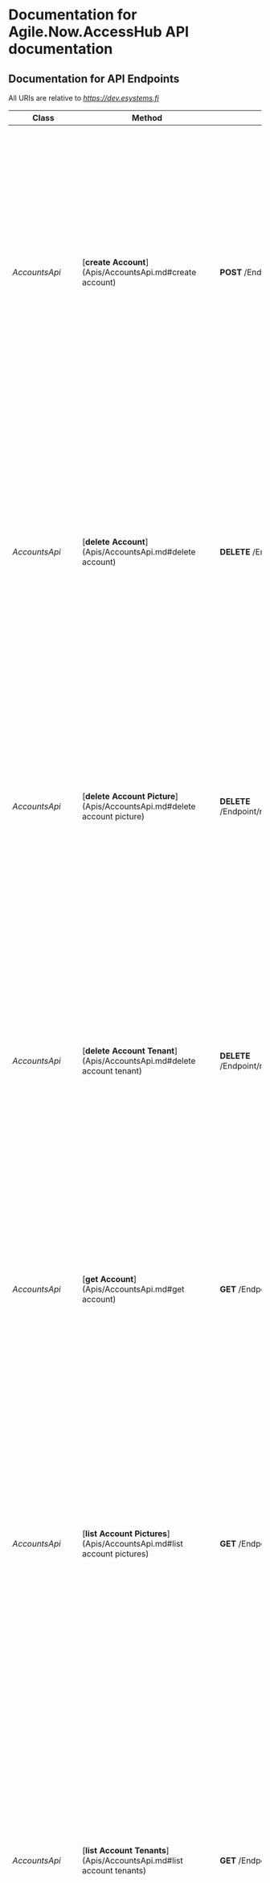 # Documentation for Agile.Now.AccessHub API documentation

<a name="documentation-for-api-endpoints"></a>
## Documentation for API Endpoints

All URIs are relative to *https://dev.esystems.fi*

| Class | Method | HTTP request | Description |
|------------ | ------------- | ------------- | -------------|
| *AccountsApi* | [**create Account**](Apis/AccountsApi.md#create account) | **POST** /Endpoint/rest/api/v1/Account | Use the `AccountData` object resource to create new records.  You can supply the required field values in the request data, and then use the `POST` method of the resource.  The input parameter must be used in the `AccountData` record structure inside the `FieldType` parameter in the foreign key fields.  Foreign key fields are: `TenantId, LanguageId, TimezoneId, DateFormatId`  ### Create a new record of Account * If the value in the `Id,Username, ExternalId` fields are empty then action insert a new record according input parameter entity record structure (`AccountData`). * If the value in the `Username, ExternalId` and `Id` fields are empty then action insert a new record according input parameter entity record structure (`AccountData`). * If the `Id,Username, ExternalId` field value is matched multiple times, then a `400` error is reported (`Errors/Multible Rows`), and the error record is returned.  The response body will contain the object of the created record if the call is successful. Method returns an extended `Account` structure. Here, all foreign key fields are abstract object structures, utilizing `AbstractText` or `AbstractLong` data types, offering a detailed view of the data and related entities.   |
*AccountsApi* | [**delete Account**](Apis/AccountsApi.md#delete account) | **DELETE** /Endpoint/rest/api/v1/Account/{Id} | Use the query string resource to delete `Account` record. The method contains two parameters `Id` and `Name`. Specify the record `{Id}`, `Name` using `Id,Username, ExternalId` field(s) value and use the `DELETE` method of the resource to delete a record.  Method returns an extended `Account` structure. Here, all foreign key fields are abstract object structures, utilizing `AbstractText` or `AbstractLong` data types, offering a detailed view of the data and related entities.  Foreign key fields are: `TenantId, LanguageId, TimezoneId, DateFormatId`  ### Delete a record of Account * If the `Id` field value is not matched, then a `404` error is reported (`Errors/Not Found`), and the error record is returned. * If the `Id` field value is matched multiple times, then a `400` error is reported (`Errors/Multible Rows`), and the error record is returned. * If the `Id,Username, ExternalId` field value is matched multiple times, then a `400` error is reported (`Errors/Multible Rows`), and the error record is returned.  The response body will contain the object of the deleted record if the call is successful. |
*AccountsApi* | [**delete Account Picture**](Apis/AccountsApi.md#delete account picture) | **DELETE** /Endpoint/rest/api/v1/Account/{Id}/Picture/{SubId} | Use the query string resource to delete `Picture` record. The method contains two parameters `SubId` and `SubName`. Specify the record `SubId`, `SubName` using `AccountId` field(s) value and use the `DELETE` method of the resource to delete a record.  Method returns an extended `Picture` structure. Here, all foreign key fields are abstract object structures, utilizing `AbstractText` or `AbstractLong` data types, offering a detailed view of the data and related entities.  Foreign key fields are: `AccountId`  ### Delete a record of Picture * If the `AccountId` field value is not matched, then a `404` error is reported (`Errors/Not Found`), and the error record is returned. * If the `Id` field value is matched multiple times, then a `400` error is reported (`Errors/Multible Rows`), and the error record is returned. * If the `AccountId` field value is matched multiple times, then a `400` error is reported (`Errors/Multible Rows`), and the error record is returned.  The response body will contain the object of the deleted record if the call is successful. |
*AccountsApi* | [**delete Account Tenant**](Apis/AccountsApi.md#delete account tenant) | **DELETE** /Endpoint/rest/api/v1/Account/{Id}/Tenant/{SubId} | Use the query string resource to delete `Tenant` record. The method contains two parameters `SubId` and `SubName`. Specify the record `SubId`, `SubName` using `UserId,TenantId.Name` field(s) value and use the `DELETE` method of the resource to delete a record.  Method returns an extended `Tenant` structure. Here, all foreign key fields are abstract object structures, utilizing `AbstractText` or `AbstractLong` data types, offering a detailed view of the data and related entities.  Foreign key fields are: `UserId, TenantId, AccountId`  ### Delete a record of Tenant * If the `UserId` field value is not matched, then a `404` error is reported (`Errors/Not Found`), and the error record is returned. * If the `Id` field value is matched multiple times, then a `400` error is reported (`Errors/Multible Rows`), and the error record is returned. * If the `UserId,TenantId.Name` field value is matched multiple times, then a `400` error is reported (`Errors/Multible Rows`), and the error record is returned.  The response body will contain the object of the deleted record if the call is successful. |
*AccountsApi* | [**get Account**](Apis/AccountsApi.md#get account) | **GET** /Endpoint/rest/api/v1/Account/{Id} | The method returns one record of the `Account`.  Method returns an extended `Account` structure. Here, all foreign key fields are abstract object structures, utilizing `AbstractText` or `AbstractLong` data types, offering a detailed view of the data and related entities.  Foreign key fields are: `TenantId, LanguageId, TimezoneId, DateFormatId`  ### Get a record of Account * If the `Id` field value is not matched, then a `404` error is reported (`Errors/Not Found`), and the error record is returned. * If the `Id` field value is matched multiple times, then a `400` error is reported (`Errors/Multible Rows`), and the error record is returned. * If the `Id,Username, ExternalId` field value is matched multiple times, then a `400` error is reported (`Errors/Multible Rows`), and the error record is returned. |
*AccountsApi* | [**list Account Pictures**](Apis/AccountsApi.md#list account pictures) | **GET** /Endpoint/rest/api/v1/Account/{Id}/Pictures | Utilize this method to execute a query designed to fetch comprehensive information, delivering all results in a singular response. If necessary, the method returns a portion of the results along with an identifier to retrieve the remaining data.  Leverage the search service to extract the requisite information from the system effectively.  The method returns a list structured with an extended `Picture` representation. In this format, all foreign key fields are depicted as abstract object structures, employing `AbstractText` or `AbstractLong` data types. This offers an enriched and detailed perspective of the data and its associated entities.  The foreign key fields involved are: `AccountId`  ### Example It searches for employees whose data has been modified since January 1, 2022, and belong to departments with external system identifiers DE001 and DE002. The system responds by returning the name, external identifier, and email address of the relevant employees. The retrieved information is organized in ascending order by the person&#39;s name, and a limit is set to return a maximum of 1000 rows.  ```http fields=Name,ExternalId,Email&amp;Filters=(DepartmentId.ExternalId In DE001;DE002) AND (ModifiedOn &gt; 2022-01-01)&amp;Orders=Name ASC&amp;PageSize=1000 ``` |
*AccountsApi* | [**list Account Tenants**](Apis/AccountsApi.md#list account tenants) | **GET** /Endpoint/rest/api/v1/Account/{Id}/Tenants | Utilize this method to execute a query designed to fetch comprehensive information, delivering all results in a singular response. If necessary, the method returns a portion of the results along with an identifier to retrieve the remaining data.  Leverage the search service to extract the requisite information from the system effectively.  The method returns a list structured with an extended `Tenant` representation. In this format, all foreign key fields are depicted as abstract object structures, employing `AbstractText` or `AbstractLong` data types. This offers an enriched and detailed perspective of the data and its associated entities.  The foreign key fields involved are: `UserId, TenantId, AccountId`  ### Example It searches for employees whose data has been modified since January 1, 2022, and belong to departments with external system identifiers DE001 and DE002. The system responds by returning the name, external identifier, and email address of the relevant employees. The retrieved information is organized in ascending order by the person&#39;s name, and a limit is set to return a maximum of 1000 rows.  ```http fields=Name,ExternalId,Email&amp;Filters=(DepartmentId.ExternalId In DE001;DE002) AND (ModifiedOn &gt; 2022-01-01)&amp;Orders=Name ASC&amp;PageSize=1000 ``` |
*AccountsApi* | [**list Accounts**](Apis/AccountsApi.md#list accounts) | **GET** /Endpoint/rest/api/v1/Accounts | Utilize this method to execute a query designed to fetch comprehensive information, delivering all results in a singular response. If necessary, the method returns a portion of the results along with an identifier to retrieve the remaining data.  Leverage the search service to extract the requisite information from the system effectively.  The method returns a list structured with an extended `Account` representation. In this format, all foreign key fields are depicted as abstract object structures, employing `AbstractText` or `AbstractLong` data types. This offers an enriched and detailed perspective of the data and its associated entities.  The foreign key fields involved are: `TenantId, LanguageId, TimezoneId, DateFormatId`  ### Example It searches for employees whose data has been modified since January 1, 2022, and belong to departments with external system identifiers DE001 and DE002. The system responds by returning the name, external identifier, and email address of the relevant employees. The retrieved information is organized in ascending order by the person&#39;s name, and a limit is set to return a maximum of 1000 rows.  ```http fields=Name,ExternalId,Email&amp;Filters=(DepartmentId.ExternalId In DE001;DE002) AND (ModifiedOn &gt; 2022-01-01)&amp;Orders=Name ASC&amp;PageSize=1000 ``` |
*AccountsApi* | [**update Account**](Apis/AccountsApi.md#update account) | **PUT** /Endpoint/rest/api/v1/Account/{Id} | Use the `AccountData` object resource to update `Account` using `Id,Username, ExternalId` field(s) value.  Provide the updated record information in your request data and use the `PUT` method of the resource with a specific record ID to update that record.   The input parameter must be used in the `AccountData` record structure inside the `FieldType` parameter in the foreign key fields.  Foreign key fields are: `TenantId, LanguageId, TimezoneId, DateFormatId`  ### Update a record of Account * If the `Id` field value is not matched, then a `404` error is reported (`Errors/Not Found`), and the error record is returned.. You cannot change `Id` field value (primary key). * If the `Id` field value is matched multiple times, then a `400` error is reported (`Errors/Multible Rows`), and the error record is returned. * If the `Id,Username, ExternalId` field value is matched multiple times, then a `400` error is reported (`Errors/Multible Rows`), and the error record is returned.  The response body will contain the object of the updated record if the call is successful. Method returns an extended `Account` structure. Here, all foreign key fields are abstract object structures, utilizing `AbstractText` or `AbstractLong` data types, offering a detailed view of the data and related entities. |
*AccountsApi* | [**upsert Account**](Apis/AccountsApi.md#upsert account) | **PATCH** /Endpoint/rest/api/v1/Account | Use the `AccountData` object resource to insert or update (Upsert) `Account` using `Id,Username, ExternalId` field(s) value.  You can supply the required field values in the request data, and then use the `POST` method of the resource.  The input parameter must be used in the `AccountData` record structure inside the `FieldType` parameter in the foreign key fields.  Foreign key fields are: `TenantId, LanguageId, TimezoneId, DateFormatId`  ### Update a record of Account * If the `Id` field value is not matched, then a `404` error is reported (`Errors/Not Found`), and the error record is returned.. You cannot change `Id` field value (primary key). * If the `Username, ExternalId` field value is not empty and `Id` field value is empty, action try insert record according `Username, ExternalId` field value (if set, the value is a unique identifier).  ### Create a new record of Account * If the value in the `Username, ExternalId` and `Id` fields are empty then action insert a new record according input parameter entity record structure (`AccountData`).  The response body will contain the object of the updated or created record if the call is successful. Method returns an extended `Account` structure. Here, all foreign key fields are abstract object structures, utilizing `AbstractText` or `AbstractLong` data types, offering a detailed view of the data and related entities. |
*AccountsApi* | [**upsert Account Picture**](Apis/AccountsApi.md#upsert account picture) | **POST** /Endpoint/rest/api/v1/Account/{Id}/Picture | Use the `PicturePost` object resource to insert or update (Upsert) `Picture` using `AccountId` field(s) value.  You can supply the required field values in the request data, and then use the `POST` method of the resource.  The input parameter must be used in the `PictureData` record structure inside the `FieldType` parameter in the foreign key fields.  Foreign key fields are: `AccountId`  ### Update a record of Picture * If the `AccountId` field value is not matched, then a `404` error is reported (`Errors/Not Found`), and the error record is returned.. You cannot change `AccountId` field value (primary key). * When the AccountId field value is not provided, the system will automatically initiate the insertion of a new record.  ### Create a new record of Picture * If the value in the `AccountId` field is empty then action insert a new record according input parameter entity record structure (`PictureData`).  The response body will contain the object of the updated or created record if the call is successful. Method returns an extended `Picture` structure. Here, all foreign key fields are abstract object structures, utilizing `AbstractText` or `AbstractLong` data types, offering a detailed view of the data and related entities. |
*AccountsApi* | [**upsert Account Tenant**](Apis/AccountsApi.md#upsert account tenant) | **POST** /Endpoint/rest/api/v1/Account/{Id}/Tenant | Use the `TenantPost` object resource to insert or update (Upsert) `Tenant` using `UserId,TenantId.Name` field(s) value.  You can supply the required field values in the request data, and then use the `POST` method of the resource.  The input parameter must be used in the `TenantData` record structure inside the `FieldType` parameter in the foreign key fields.  Foreign key fields are: `UserId, TenantId, AccountId`  ### Update a record of Tenant * If the `UserId` field value is not matched, then a `404` error is reported (`Errors/Not Found`), and the error record is returned.. You cannot change `UserId` field value (primary key). * If the `TenantId.Name` field value is not empty and `UserId` field value is empty, action try insert record according `TenantId.Name` field value (if set, the value is a unique identifier).  ### Create a new record of Tenant * If the value in the `TenantId.Name` and `UserId` fields are empty then action insert a new record according input parameter entity record structure (`TenantData`).  The response body will contain the object of the updated or created record if the call is successful. Method returns an extended `Tenant` structure. Here, all foreign key fields are abstract object structures, utilizing `AbstractText` or `AbstractLong` data types, offering a detailed view of the data and related entities. |
| *ConnectionsApi* | [**create Connection**](Apis/ConnectionsApi.md#create connection) | **POST** /Endpoint/rest/api/v1/Connection | Use the `ConnectionData` object resource to create new records.  You can supply the required field values in the request data, and then use the `POST` method of the resource.  The input parameter must be used in the `ConnectionData` record structure inside the `FieldType` parameter in the foreign key fields.  Foreign key fields are: `ModifiedBy, CreatedBy`  ### Create a new record of Connection * If the value in the `Id,Name` fields are empty then action insert a new record according input parameter entity record structure (`ConnectionData`). * If the value in the `Name` and `Id` fields are empty then action insert a new record according input parameter entity record structure (`ConnectionData`). * If the `Id,Name` field value is matched multiple times, then a `400` error is reported (`Errors/Multible Rows`), and the error record is returned.  The response body will contain the object of the created record if the call is successful. Method returns an extended `Connection` structure. Here, all foreign key fields are abstract object structures, utilizing `AbstractText` or `AbstractLong` data types, offering a detailed view of the data and related entities.   |
*ConnectionsApi* | [**delete Connection**](Apis/ConnectionsApi.md#delete connection) | **DELETE** /Endpoint/rest/api/v1/Connection/{Id} | Use the query string resource to delete `Connection` record. The method contains two parameters `Id` and `Name`. Specify the record `{Id}`, `Name` using `Id,Name` field(s) value and use the `DELETE` method of the resource to delete a record.  Method returns an extended `Connection` structure. Here, all foreign key fields are abstract object structures, utilizing `AbstractText` or `AbstractLong` data types, offering a detailed view of the data and related entities.  Foreign key fields are: `ModifiedBy, CreatedBy`  ### Delete a record of Connection * If the `Id` field value is not matched, then a `404` error is reported (`Errors/Not Found`), and the error record is returned. * If the `Id` field value is matched multiple times, then a `400` error is reported (`Errors/Multible Rows`), and the error record is returned. * If the `Id,Name` field value is matched multiple times, then a `400` error is reported (`Errors/Multible Rows`), and the error record is returned.  The response body will contain the object of the deleted record if the call is successful. |
*ConnectionsApi* | [**delete Connection Config**](Apis/ConnectionsApi.md#delete connection config) | **DELETE** /Endpoint/rest/api/v1/Connection/{Id}/Config/{SubId} | Use the query string resource to delete `Config` record. The method contains two parameters `SubId` and `SubName`. Specify the record `SubId`, `SubName` using `Id` field(s) value and use the `DELETE` method of the resource to delete a record.  Method returns an extended `Config` structure. Here, all foreign key fields are abstract object structures, utilizing `AbstractText` or `AbstractLong` data types, offering a detailed view of the data and related entities.  Foreign key fields are: `WebhookConnectionId, WebhookEntityId, ModifiedBy, CreatedBy`  ### Delete a record of Config * If the `Id` field value is not matched, then a `404` error is reported (`Errors/Not Found`), and the error record is returned. * If the `Id` field value is matched multiple times, then a `400` error is reported (`Errors/Multible Rows`), and the error record is returned. * If the `Id` field value is matched multiple times, then a `400` error is reported (`Errors/Multible Rows`), and the error record is returned.  The response body will contain the object of the deleted record if the call is successful. |
*ConnectionsApi* | [**get Connection**](Apis/ConnectionsApi.md#get connection) | **GET** /Endpoint/rest/api/v1/Connection/{Id} | The method returns one record of the `Connection`.  Method returns an extended `Connection` structure. Here, all foreign key fields are abstract object structures, utilizing `AbstractText` or `AbstractLong` data types, offering a detailed view of the data and related entities.  Foreign key fields are: `ModifiedBy, CreatedBy`  ### Get a record of Connection * If the `Id` field value is not matched, then a `404` error is reported (`Errors/Not Found`), and the error record is returned. * If the `Id` field value is matched multiple times, then a `400` error is reported (`Errors/Multible Rows`), and the error record is returned. * If the `Id,Name` field value is matched multiple times, then a `400` error is reported (`Errors/Multible Rows`), and the error record is returned. |
*ConnectionsApi* | [**list Connection Configs**](Apis/ConnectionsApi.md#list connection configs) | **GET** /Endpoint/rest/api/v1/Connection/{Id}/Configs | Utilize this method to execute a query designed to fetch comprehensive information, delivering all results in a singular response. If necessary, the method returns a portion of the results along with an identifier to retrieve the remaining data.  Leverage the search service to extract the requisite information from the system effectively.  The method returns a list structured with an extended `Config` representation. In this format, all foreign key fields are depicted as abstract object structures, employing `AbstractText` or `AbstractLong` data types. This offers an enriched and detailed perspective of the data and its associated entities.  The foreign key fields involved are: `WebhookConnectionId, WebhookEntityId, ModifiedBy, CreatedBy`  ### Example It searches for employees whose data has been modified since January 1, 2022, and belong to departments with external system identifiers DE001 and DE002. The system responds by returning the name, external identifier, and email address of the relevant employees. The retrieved information is organized in ascending order by the person&#39;s name, and a limit is set to return a maximum of 1000 rows.  ```http fields=Name,ExternalId,Email&amp;Filters=(DepartmentId.ExternalId In DE001;DE002) AND (ModifiedOn &gt; 2022-01-01)&amp;Orders=Name ASC&amp;PageSize=1000 ``` |
*ConnectionsApi* | [**list Connections**](Apis/ConnectionsApi.md#list connections) | **GET** /Endpoint/rest/api/v1/Connections | Utilize this method to execute a query designed to fetch comprehensive information, delivering all results in a singular response. If necessary, the method returns a portion of the results along with an identifier to retrieve the remaining data.  Leverage the search service to extract the requisite information from the system effectively.  The method returns a list structured with an extended `Connection` representation. In this format, all foreign key fields are depicted as abstract object structures, employing `AbstractText` or `AbstractLong` data types. This offers an enriched and detailed perspective of the data and its associated entities.  The foreign key fields involved are: `ModifiedBy, CreatedBy`  ### Example It searches for employees whose data has been modified since January 1, 2022, and belong to departments with external system identifiers DE001 and DE002. The system responds by returning the name, external identifier, and email address of the relevant employees. The retrieved information is organized in ascending order by the person&#39;s name, and a limit is set to return a maximum of 1000 rows.  ```http fields=Name,ExternalId,Email&amp;Filters=(DepartmentId.ExternalId In DE001;DE002) AND (ModifiedOn &gt; 2022-01-01)&amp;Orders=Name ASC&amp;PageSize=1000 ``` |
*ConnectionsApi* | [**patch Connection Configs**](Apis/ConnectionsApi.md#patch connection configs) | **PATCH** /Endpoint/rest/api/v1/Connection/{Id}/Configs | Use the `ConfigsData` object resource to insert or update (Upsert) a list of `ConfigData` using `Id` field(s) value.  You can supply the required field values in the request data, and then use the `POST` method of the resource.  The input parameter must be used in the `ConfigList` record structure as text fields in the foreign key fields.  Foreign key fields are: `WebhookConnectionId, WebhookEntityId, ModifiedBy, CreatedBy`  ### Update a record of Config * When the Id field value is not provided, the system will automatically initiate the insertion of a new record.  **Attention!**, this can also cause an incorrect row update, but at the same time enables efficient data transfer between systems.  ### Create a new record of Config * If the value in the `Id` field is empty then action insert a new record according input parameter entity record structure (`ConfigData`).  The response body will contain the record list structure of the updated or created record if the call is successful. The method returns a list structured with an extended `Config` representation. In this format, all foreign key fields are depicted as abstract object structures, employing `AbstractText` or `AbstractLong` data types. This offers an enriched and detailed perspective of the data and its associated entities. |
*ConnectionsApi* | [**update Connection**](Apis/ConnectionsApi.md#update connection) | **PUT** /Endpoint/rest/api/v1/Connection/{Id} | Use the `ConnectionData` object resource to update `Connection` using `Id,Name` field(s) value.  Provide the updated record information in your request data and use the `PUT` method of the resource with a specific record ID to update that record.   The input parameter must be used in the `ConnectionData` record structure inside the `FieldType` parameter in the foreign key fields.  Foreign key fields are: `ModifiedBy, CreatedBy`  ### Update a record of Connection * If the `Id` field value is not matched, then a `404` error is reported (`Errors/Not Found`), and the error record is returned.. You cannot change `Id` field value (primary key). * If the `Id` field value is matched multiple times, then a `400` error is reported (`Errors/Multible Rows`), and the error record is returned. * If the `Id,Name` field value is matched multiple times, then a `400` error is reported (`Errors/Multible Rows`), and the error record is returned.  The response body will contain the object of the updated record if the call is successful. Method returns an extended `Connection` structure. Here, all foreign key fields are abstract object structures, utilizing `AbstractText` or `AbstractLong` data types, offering a detailed view of the data and related entities. |
*ConnectionsApi* | [**upsert Connection**](Apis/ConnectionsApi.md#upsert connection) | **PATCH** /Endpoint/rest/api/v1/Connection | Use the `ConnectionData` object resource to insert or update (Upsert) `Connection` using `Id,Name` field(s) value.  You can supply the required field values in the request data, and then use the `POST` method of the resource.  The input parameter must be used in the `ConnectionData` record structure inside the `FieldType` parameter in the foreign key fields.  Foreign key fields are: `ModifiedBy, CreatedBy`  ### Update a record of Connection * If the `Id` field value is not matched, then a `404` error is reported (`Errors/Not Found`), and the error record is returned.. You cannot change `Id` field value (primary key). * If the `Name` field value is not empty and `Id` field value is empty, action try insert record according `Name` field value (if set, the value is a unique identifier).  ### Create a new record of Connection * If the value in the `Name` and `Id` fields are empty then action insert a new record according input parameter entity record structure (`ConnectionData`).  The response body will contain the object of the updated or created record if the call is successful. Method returns an extended `Connection` structure. Here, all foreign key fields are abstract object structures, utilizing `AbstractText` or `AbstractLong` data types, offering a detailed view of the data and related entities. |
*ConnectionsApi* | [**upsert Connection Config**](Apis/ConnectionsApi.md#upsert connection config) | **POST** /Endpoint/rest/api/v1/Connection/{Id}/Config | Use the `ConfigPost` object resource to insert or update (Upsert) `Config` using `Id` field(s) value.  You can supply the required field values in the request data, and then use the `POST` method of the resource.  The input parameter must be used in the `ConfigData` record structure inside the `FieldType` parameter in the foreign key fields.  Foreign key fields are: `WebhookConnectionId, WebhookEntityId, ModifiedBy, CreatedBy`  ### Update a record of Config * If the `Id` field value is not matched, then a `404` error is reported (`Errors/Not Found`), and the error record is returned.. You cannot change `Id` field value (primary key). * When the Id field value is not provided, the system will automatically initiate the insertion of a new record.  ### Create a new record of Config * If the value in the `Id` field is empty then action insert a new record according input parameter entity record structure (`ConfigData`).  The response body will contain the object of the updated or created record if the call is successful. Method returns an extended `Config` structure. Here, all foreign key fields are abstract object structures, utilizing `AbstractText` or `AbstractLong` data types, offering a detailed view of the data and related entities. |
| *DepartmentsApi* | [**create Department**](Apis/DepartmentsApi.md#create department) | **POST** /Endpoint/rest/api/v1/Department | Use the `DepartmentInsertData` object resource to create new records.  You can supply the required field values in the request data, and then use the `POST` method of the resource.  The input parameter must be used in the `DepartmentInsertData` record structure inside the `FieldType` parameter in the foreign key fields.  Foreign key fields are: `DepartmentTypeId, ParentDepartmentId, OwnerId, CountryId, ModifiedBy, CreatedBy`  ### Create a new record of Department * If the value in the `Id, Name, ExternalId` fields are empty then action insert a new record according input parameter entity record structure (`DepartmentInsertData`). * If the value in the `Name, ExternalId` and `Id` fields are empty then action insert a new record according input parameter entity record structure (`DepartmentInsertData`). * If the `Id, Name, ExternalId` field value is matched multiple times, then a `400` error is reported (`Errors/Multible Rows`), and the error record is returned.  The response body will contain the object of the created record if the call is successful. Method returns an extended `Department` structure. Here, all foreign key fields are abstract object structures, utilizing `AbstractText` or `AbstractLong` data types, offering a detailed view of the data and related entities.   |
*DepartmentsApi* | [**delete Department**](Apis/DepartmentsApi.md#delete department) | **DELETE** /Endpoint/rest/api/v1/Department/{Id} | Use the query string resource to delete `Department` record. The method contains two parameters `Id` and `Name`. Specify the record `{Id}`, `Name` using `Id, Name, ExternalId` field(s) value and use the `DELETE` method of the resource to delete a record.  Method returns an extended `Department` structure. Here, all foreign key fields are abstract object structures, utilizing `AbstractText` or `AbstractLong` data types, offering a detailed view of the data and related entities.  Foreign key fields are: `DepartmentTypeId, ParentDepartmentId, OwnerId, CountryId, ModifiedBy, CreatedBy`  ### Delete a record of Department * If the `Id` field value is not matched, then a `404` error is reported (`Errors/Not Found`), and the error record is returned. * If the `Id` field value is matched multiple times, then a `400` error is reported (`Errors/Multible Rows`), and the error record is returned. * If the `Id, Name, ExternalId` field value is matched multiple times, then a `400` error is reported (`Errors/Multible Rows`), and the error record is returned.  The response body will contain the object of the deleted record if the call is successful. |
*DepartmentsApi* | [**delete Department User**](Apis/DepartmentsApi.md#delete department user) | **DELETE** /Endpoint/rest/api/v1/Department/{Id}/User/{SubId} | Use the query string resource to delete `User` record. The method contains two parameters `SubId` and `SubName`. Specify the record `SubId`, `SubName` using `Id` field(s) value and use the `DELETE` method of the resource to delete a record.  Method returns an extended `User` structure. Here, all foreign key fields are abstract object structures, utilizing `AbstractText` or `AbstractLong` data types, offering a detailed view of the data and related entities.  Foreign key fields are: `DepartmentId, UserId, ModifiedBy, CreatedBy`  ### Delete a record of User * If the `Id` field value is not matched, then a `404` error is reported (`Errors/Not Found`), and the error record is returned. * If the `Id` field value is matched multiple times, then a `400` error is reported (`Errors/Multible Rows`), and the error record is returned. * If the `Id` field value is matched multiple times, then a `400` error is reported (`Errors/Multible Rows`), and the error record is returned.  The response body will contain the object of the deleted record if the call is successful. |
*DepartmentsApi* | [**get Department**](Apis/DepartmentsApi.md#get department) | **GET** /Endpoint/rest/api/v1/Department/{Id} | The method returns one record of the `Department`.  Method returns an extended `Department` structure. Here, all foreign key fields are abstract object structures, utilizing `AbstractText` or `AbstractLong` data types, offering a detailed view of the data and related entities.  Foreign key fields are: `DepartmentTypeId, ParentDepartmentId, OwnerId, CountryId, ModifiedBy, CreatedBy`  ### Get a record of Department * If the `Id` field value is not matched, then a `404` error is reported (`Errors/Not Found`), and the error record is returned. * If the `Id` field value is matched multiple times, then a `400` error is reported (`Errors/Multible Rows`), and the error record is returned. * If the `Id, Name, ExternalId` field value is matched multiple times, then a `400` error is reported (`Errors/Multible Rows`), and the error record is returned. |
*DepartmentsApi* | [**list Department Users**](Apis/DepartmentsApi.md#list department users) | **GET** /Endpoint/rest/api/v1/Department/{Id}/Users | Utilize this method to execute a query designed to fetch comprehensive information, delivering all results in a singular response. If necessary, the method returns a portion of the results along with an identifier to retrieve the remaining data.  Leverage the search service to extract the requisite information from the system effectively.  The method returns a list structured with an extended `User` representation. In this format, all foreign key fields are depicted as abstract object structures, employing `AbstractText` or `AbstractLong` data types. This offers an enriched and detailed perspective of the data and its associated entities.  The foreign key fields involved are: `DepartmentId, UserId, ModifiedBy, CreatedBy`  ### Example It searches for employees whose data has been modified since January 1, 2022, and belong to departments with external system identifiers DE001 and DE002. The system responds by returning the name, external identifier, and email address of the relevant employees. The retrieved information is organized in ascending order by the person&#39;s name, and a limit is set to return a maximum of 1000 rows.  ```http fields=Name,ExternalId,Email&amp;Filters=(DepartmentId.ExternalId In DE001;DE002) AND (ModifiedOn &gt; 2022-01-01)&amp;Orders=Name ASC&amp;PageSize=1000 ``` |
*DepartmentsApi* | [**list Departments**](Apis/DepartmentsApi.md#list departments) | **GET** /Endpoint/rest/api/v1/Departments | Utilize this method to execute a query designed to fetch comprehensive information, delivering all results in a singular response. If necessary, the method returns a portion of the results along with an identifier to retrieve the remaining data.  Leverage the search service to extract the requisite information from the system effectively.  The method returns a list structured with an extended `Department` representation. In this format, all foreign key fields are depicted as abstract object structures, employing `AbstractText` or `AbstractLong` data types. This offers an enriched and detailed perspective of the data and its associated entities.  The foreign key fields involved are: `DepartmentTypeId, ParentDepartmentId, OwnerId, CountryId, ModifiedBy, CreatedBy`  ### Example It searches for employees whose data has been modified since January 1, 2022, and belong to departments with external system identifiers DE001 and DE002. The system responds by returning the name, external identifier, and email address of the relevant employees. The retrieved information is organized in ascending order by the person&#39;s name, and a limit is set to return a maximum of 1000 rows.  ```http fields=Name,ExternalId,Email&amp;Filters=(DepartmentId.ExternalId In DE001;DE002) AND (ModifiedOn &gt; 2022-01-01)&amp;Orders=Name ASC&amp;PageSize=1000 ``` |
*DepartmentsApi* | [**patch Department Users**](Apis/DepartmentsApi.md#patch department users) | **PATCH** /Endpoint/rest/api/v1/Department/{Id}/Users | Use the `UsersData` object resource to insert or update (Upsert) a list of `UserData` using `Id` field(s) value.  You can supply the required field values in the request data, and then use the `POST` method of the resource.  The input parameter must be used in the `UserList` record structure as text fields in the foreign key fields.  Foreign key fields are: `DepartmentId, UserId, ModifiedBy, CreatedBy`  ### Update a record of User * When the Id field value is not provided, the system will automatically initiate the insertion of a new record.  **Attention!**, this can also cause an incorrect row update, but at the same time enables efficient data transfer between systems.  ### Create a new record of User * If the value in the `Id` field is empty then action insert a new record according input parameter entity record structure (`UserData`).  The response body will contain the record list structure of the updated or created record if the call is successful. The method returns a list structured with an extended `User` representation. In this format, all foreign key fields are depicted as abstract object structures, employing `AbstractText` or `AbstractLong` data types. This offers an enriched and detailed perspective of the data and its associated entities. |
*DepartmentsApi* | [**update Department**](Apis/DepartmentsApi.md#update department) | **PUT** /Endpoint/rest/api/v1/Department/{Id} | Use the `DepartmentUpdateData` object resource to update `Department` using `Id, Name, ExternalId` field(s) value.  Provide the updated record information in your request data and use the `PUT` method of the resource with a specific record ID to update that record.   The input parameter must be used in the `DepartmentUpdateData` record structure inside the `FieldType` parameter in the foreign key fields.  Foreign key fields are: `DepartmentTypeId, ParentDepartmentId, OwnerId, CountryId, ModifiedBy, CreatedBy`  ### Update a record of Department * If the `Id` field value is not matched, then a `404` error is reported (`Errors/Not Found`), and the error record is returned.. You cannot change `Id` field value (primary key). * If the `Id` field value is matched multiple times, then a `400` error is reported (`Errors/Multible Rows`), and the error record is returned. * If the `Id, Name, ExternalId` field value is matched multiple times, then a `400` error is reported (`Errors/Multible Rows`), and the error record is returned.  The response body will contain the object of the updated record if the call is successful. Method returns an extended `Department` structure. Here, all foreign key fields are abstract object structures, utilizing `AbstractText` or `AbstractLong` data types, offering a detailed view of the data and related entities. |
*DepartmentsApi* | [**upsert Department**](Apis/DepartmentsApi.md#upsert department) | **PATCH** /Endpoint/rest/api/v1/Department | Use the `DepartmentData` object resource to insert or update (Upsert) `Department` using `Id, Name, ExternalId` field(s) value.  You can supply the required field values in the request data, and then use the `POST` method of the resource.  The input parameter must be used in the `DepartmentData` record structure inside the `FieldType` parameter in the foreign key fields.  Foreign key fields are: `DepartmentTypeId, ParentDepartmentId, OwnerId, CountryId, ModifiedBy, CreatedBy`  ### Update a record of Department * If the `Id` field value is not matched, then a `404` error is reported (`Errors/Not Found`), and the error record is returned.. You cannot change `Id` field value (primary key). * If the `Name, ExternalId` field value is not empty and `Id` field value is empty, action try insert record according `Name, ExternalId` field value (if set, the value is a unique identifier).  ### Create a new record of Department * If the value in the `Name, ExternalId` and `Id` fields are empty then action insert a new record according input parameter entity record structure (`DepartmentData`).  The response body will contain the object of the updated or created record if the call is successful. Method returns an extended `Department` structure. Here, all foreign key fields are abstract object structures, utilizing `AbstractText` or `AbstractLong` data types, offering a detailed view of the data and related entities. |
*DepartmentsApi* | [**upsert Department User**](Apis/DepartmentsApi.md#upsert department user) | **POST** /Endpoint/rest/api/v1/Department/{Id}/User | Use the `UserPost` object resource to insert or update (Upsert) `User` using `Id` field(s) value.  You can supply the required field values in the request data, and then use the `POST` method of the resource.  The input parameter must be used in the `UserData` record structure inside the `FieldType` parameter in the foreign key fields.  Foreign key fields are: `DepartmentId, UserId, ModifiedBy, CreatedBy`  ### Update a record of User * If the `Id` field value is not matched, then a `404` error is reported (`Errors/Not Found`), and the error record is returned.. You cannot change `Id` field value (primary key). * When the Id field value is not provided, the system will automatically initiate the insertion of a new record.  ### Create a new record of User * If the value in the `Id` field is empty then action insert a new record according input parameter entity record structure (`UserData`).  The response body will contain the object of the updated or created record if the call is successful. Method returns an extended `User` structure. Here, all foreign key fields are abstract object structures, utilizing `AbstractText` or `AbstractLong` data types, offering a detailed view of the data and related entities. |
| *EntitiesApi* | [**get Entity**](Apis/EntitiesApi.md#get entity) | **GET** /Endpoint/rest/api/v1/Entity/{Id} | The method returns one record of the `Entity`.  Method returns an extended `Entity` structure. Here, all foreign key fields are abstract object structures, utilizing `AbstractText` or `AbstractLong` data types, offering a detailed view of the data and related entities.  Foreign key fields are: `InternalConfigId`  ### Get a record of Entity * If the `Id` field value is not matched, then a `404` error is reported (`Errors/Not Found`), and the error record is returned. * If the `Id` field value is matched multiple times, then a `400` error is reported (`Errors/Multible Rows`), and the error record is returned. * If the `Id` field value is matched multiple times, then a `400` error is reported (`Errors/Multible Rows`), and the error record is returned. |
*EntitiesApi* | [**list Entities**](Apis/EntitiesApi.md#list entities) | **GET** /Endpoint/rest/api/v1/Entities | Utilize this method to execute a query designed to fetch comprehensive information, delivering all results in a singular response. If necessary, the method returns a portion of the results along with an identifier to retrieve the remaining data.  Leverage the search service to extract the requisite information from the system effectively.  The method returns a list structured with an extended `Entity` representation. In this format, all foreign key fields are depicted as abstract object structures, employing `AbstractText` or `AbstractLong` data types. This offers an enriched and detailed perspective of the data and its associated entities.  The foreign key fields involved are: `InternalConfigId`  ### Example It searches for employees whose data has been modified since January 1, 2022, and belong to departments with external system identifiers DE001 and DE002. The system responds by returning the name, external identifier, and email address of the relevant employees. The retrieved information is organized in ascending order by the person&#39;s name, and a limit is set to return a maximum of 1000 rows.  ```http fields=Name,ExternalId,Email&amp;Filters=(DepartmentId.ExternalId In DE001;DE002) AND (ModifiedOn &gt; 2022-01-01)&amp;Orders=Name ASC&amp;PageSize=1000 ``` |
| *LocationsApi* | [**create Location**](Apis/LocationsApi.md#create location) | **POST** /Endpoint/rest/api/v1/Location | Use the `LocationInsertData` object resource to create new records.  You can supply the required field values in the request data, and then use the `POST` method of the resource.  The input parameter must be used in the `LocationInsertData` record structure inside the `FieldType` parameter in the foreign key fields.  Foreign key fields are: `CountryId, TimezoneId, CurrencyId, ModifiedBy, CreatedBy`  ### Create a new record of Location * If the value in the `Id, Name, ExternalId` fields are empty then action insert a new record according input parameter entity record structure (`LocationInsertData`). * If the value in the `Name,ExternalId` and `Id` fields are empty then action insert a new record according input parameter entity record structure (`LocationInsertData`). * If the `Id, Name, ExternalId` field value is matched multiple times, then a `400` error is reported (`Errors/Multible Rows`), and the error record is returned.  The response body will contain the object of the created record if the call is successful. Method returns an extended `Location` structure. Here, all foreign key fields are abstract object structures, utilizing `AbstractText` or `AbstractLong` data types, offering a detailed view of the data and related entities.   |
*LocationsApi* | [**delete Location**](Apis/LocationsApi.md#delete location) | **DELETE** /Endpoint/rest/api/v1/Location/{Id} | Use the query string resource to delete `Location` record. The method contains two parameters `Id` and `Name`. Specify the record `{Id}`, `Name` using `Id, Name, ExternalId` field(s) value and use the `DELETE` method of the resource to delete a record.  Method returns an extended `Location` structure. Here, all foreign key fields are abstract object structures, utilizing `AbstractText` or `AbstractLong` data types, offering a detailed view of the data and related entities.  Foreign key fields are: `CountryId, TimezoneId, CurrencyId, ModifiedBy, CreatedBy`  ### Delete a record of Location * If the `Id` field value is not matched, then a `404` error is reported (`Errors/Not Found`), and the error record is returned. * If the `Id` field value is matched multiple times, then a `400` error is reported (`Errors/Multible Rows`), and the error record is returned. * If the `Id, Name, ExternalId` field value is matched multiple times, then a `400` error is reported (`Errors/Multible Rows`), and the error record is returned.  The response body will contain the object of the deleted record if the call is successful. |
*LocationsApi* | [**delete Location User**](Apis/LocationsApi.md#delete location user) | **DELETE** /Endpoint/rest/api/v1/Location/{Id}/User/{SubId} | Use the query string resource to delete `User` record. The method contains two parameters `SubId` and `SubName`. Specify the record `SubId`, `SubName` using `Id` field(s) value and use the `DELETE` method of the resource to delete a record.  Method returns an extended `User` structure. Here, all foreign key fields are abstract object structures, utilizing `AbstractText` or `AbstractLong` data types, offering a detailed view of the data and related entities.  Foreign key fields are: `LocationId, UserId, ModifiedBy, CreatedBy`  ### Delete a record of User * If the `Id` field value is not matched, then a `404` error is reported (`Errors/Not Found`), and the error record is returned. * If the `Id` field value is matched multiple times, then a `400` error is reported (`Errors/Multible Rows`), and the error record is returned. * If the `Id` field value is matched multiple times, then a `400` error is reported (`Errors/Multible Rows`), and the error record is returned.  The response body will contain the object of the deleted record if the call is successful. |
*LocationsApi* | [**get Location**](Apis/LocationsApi.md#get location) | **GET** /Endpoint/rest/api/v1/Location/{Id} | The method returns one record of the `Location`.  Method returns an extended `Location` structure. Here, all foreign key fields are abstract object structures, utilizing `AbstractText` or `AbstractLong` data types, offering a detailed view of the data and related entities.  Foreign key fields are: `CountryId, TimezoneId, CurrencyId, ModifiedBy, CreatedBy`  ### Get a record of Location * If the `Id` field value is not matched, then a `404` error is reported (`Errors/Not Found`), and the error record is returned. * If the `Id` field value is matched multiple times, then a `400` error is reported (`Errors/Multible Rows`), and the error record is returned. * If the `Id, Name, ExternalId` field value is matched multiple times, then a `400` error is reported (`Errors/Multible Rows`), and the error record is returned. |
*LocationsApi* | [**list Location Users**](Apis/LocationsApi.md#list location users) | **GET** /Endpoint/rest/api/v1/Location/{Id}/Users | Utilize this method to execute a query designed to fetch comprehensive information, delivering all results in a singular response. If necessary, the method returns a portion of the results along with an identifier to retrieve the remaining data.  Leverage the search service to extract the requisite information from the system effectively.  The method returns a list structured with an extended `User` representation. In this format, all foreign key fields are depicted as abstract object structures, employing `AbstractText` or `AbstractLong` data types. This offers an enriched and detailed perspective of the data and its associated entities.  The foreign key fields involved are: `LocationId, UserId, ModifiedBy, CreatedBy`  ### Example It searches for employees whose data has been modified since January 1, 2022, and belong to departments with external system identifiers DE001 and DE002. The system responds by returning the name, external identifier, and email address of the relevant employees. The retrieved information is organized in ascending order by the person&#39;s name, and a limit is set to return a maximum of 1000 rows.  ```http fields=Name,ExternalId,Email&amp;Filters=(DepartmentId.ExternalId In DE001;DE002) AND (ModifiedOn &gt; 2022-01-01)&amp;Orders=Name ASC&amp;PageSize=1000 ``` |
*LocationsApi* | [**list Locations**](Apis/LocationsApi.md#list locations) | **GET** /Endpoint/rest/api/v1/Locations | Utilize this method to execute a query designed to fetch comprehensive information, delivering all results in a singular response. If necessary, the method returns a portion of the results along with an identifier to retrieve the remaining data.  Leverage the search service to extract the requisite information from the system effectively.  The method returns a list structured with an extended `Location` representation. In this format, all foreign key fields are depicted as abstract object structures, employing `AbstractText` or `AbstractLong` data types. This offers an enriched and detailed perspective of the data and its associated entities.  The foreign key fields involved are: `CountryId, TimezoneId, CurrencyId, ModifiedBy, CreatedBy`  ### Example It searches for employees whose data has been modified since January 1, 2022, and belong to departments with external system identifiers DE001 and DE002. The system responds by returning the name, external identifier, and email address of the relevant employees. The retrieved information is organized in ascending order by the person&#39;s name, and a limit is set to return a maximum of 1000 rows.  ```http fields=Name,ExternalId,Email&amp;Filters=(DepartmentId.ExternalId In DE001;DE002) AND (ModifiedOn &gt; 2022-01-01)&amp;Orders=Name ASC&amp;PageSize=1000 ``` |
*LocationsApi* | [**patch Location Users**](Apis/LocationsApi.md#patch location users) | **PATCH** /Endpoint/rest/api/v1/Location/{Id}/Users | Use the `UsersData` object resource to insert or update (Upsert) a list of `UserData` using `Id` field(s) value.  You can supply the required field values in the request data, and then use the `POST` method of the resource.  The input parameter must be used in the `UserList` record structure as text fields in the foreign key fields.  Foreign key fields are: `LocationId, UserId, ModifiedBy, CreatedBy`  ### Update a record of User * When the Id field value is not provided, the system will automatically initiate the insertion of a new record.  **Attention!**, this can also cause an incorrect row update, but at the same time enables efficient data transfer between systems.  ### Create a new record of User * If the value in the `Id` field is empty then action insert a new record according input parameter entity record structure (`UserData`).  The response body will contain the record list structure of the updated or created record if the call is successful. The method returns a list structured with an extended `User` representation. In this format, all foreign key fields are depicted as abstract object structures, employing `AbstractText` or `AbstractLong` data types. This offers an enriched and detailed perspective of the data and its associated entities. |
*LocationsApi* | [**update Location**](Apis/LocationsApi.md#update location) | **PUT** /Endpoint/rest/api/v1/Location/{Id} | Use the `LocationUpdateData` object resource to update `Location` using `Id, Name, ExternalId` field(s) value.  Provide the updated record information in your request data and use the `PUT` method of the resource with a specific record ID to update that record.   The input parameter must be used in the `LocationUpdateData` record structure inside the `FieldType` parameter in the foreign key fields.  Foreign key fields are: `CountryId, TimezoneId, CurrencyId, ModifiedBy, CreatedBy`  ### Update a record of Location * If the `Id` field value is not matched, then a `404` error is reported (`Errors/Not Found`), and the error record is returned.. You cannot change `Id` field value (primary key). * If the `Id` field value is matched multiple times, then a `400` error is reported (`Errors/Multible Rows`), and the error record is returned. * If the `Id, Name, ExternalId` field value is matched multiple times, then a `400` error is reported (`Errors/Multible Rows`), and the error record is returned.  The response body will contain the object of the updated record if the call is successful. Method returns an extended `Location` structure. Here, all foreign key fields are abstract object structures, utilizing `AbstractText` or `AbstractLong` data types, offering a detailed view of the data and related entities. |
*LocationsApi* | [**upsert Location**](Apis/LocationsApi.md#upsert location) | **PATCH** /Endpoint/rest/api/v1/Location | Use the `LocationData` object resource to insert or update (Upsert) `Location` using `Id, Name, ExternalId` field(s) value.  You can supply the required field values in the request data, and then use the `POST` method of the resource.  The input parameter must be used in the `LocationData` record structure inside the `FieldType` parameter in the foreign key fields.  Foreign key fields are: `CountryId, TimezoneId, CurrencyId, ModifiedBy, CreatedBy`  ### Update a record of Location * If the `Id` field value is not matched, then a `404` error is reported (`Errors/Not Found`), and the error record is returned.. You cannot change `Id` field value (primary key). * If the `Name,ExternalId` field value is not empty and `Id` field value is empty, action try insert record according `Name,ExternalId` field value (if set, the value is a unique identifier).  ### Create a new record of Location * If the value in the `Name,ExternalId` and `Id` fields are empty then action insert a new record according input parameter entity record structure (`LocationData`).  The response body will contain the object of the updated or created record if the call is successful. Method returns an extended `Location` structure. Here, all foreign key fields are abstract object structures, utilizing `AbstractText` or `AbstractLong` data types, offering a detailed view of the data and related entities. |
*LocationsApi* | [**upsert Location User**](Apis/LocationsApi.md#upsert location user) | **POST** /Endpoint/rest/api/v1/Location/{Id}/User | Use the `UserPost` object resource to insert or update (Upsert) `User` using `Id` field(s) value.  You can supply the required field values in the request data, and then use the `POST` method of the resource.  The input parameter must be used in the `UserData` record structure inside the `FieldType` parameter in the foreign key fields.  Foreign key fields are: `LocationId, UserId, ModifiedBy, CreatedBy`  ### Update a record of User * If the `Id` field value is not matched, then a `404` error is reported (`Errors/Not Found`), and the error record is returned.. You cannot change `Id` field value (primary key). * When the Id field value is not provided, the system will automatically initiate the insertion of a new record.  ### Create a new record of User * If the value in the `Id` field is empty then action insert a new record according input parameter entity record structure (`UserData`).  The response body will contain the object of the updated or created record if the call is successful. Method returns an extended `User` structure. Here, all foreign key fields are abstract object structures, utilizing `AbstractText` or `AbstractLong` data types, offering a detailed view of the data and related entities. |


<a name="documentation-for-models"></a>
## Documentation for Models

 - [AbstractLong](./Models/AbstractLong.md)
 - [AbstractText](./Models/AbstractText.md)
 - [Account](./Models/Account.md)
 - [AccountData](./Models/AccountData.md)
 - [Accounts](./Models/Accounts.md)
 - [Config](./Models/Config.md)
 - [ConfigData](./Models/ConfigData.md)
 - [ConfigText](./Models/ConfigText.md)
 - [Configs](./Models/Configs.md)
 - [ConfigsData](./Models/ConfigsData.md)
 - [Connection](./Models/Connection.md)
 - [ConnectionData](./Models/ConnectionData.md)
 - [Connections](./Models/Connections.md)
 - [Department](./Models/Department.md)
 - [DepartmentData](./Models/DepartmentData.md)
 - [DepartmentInsertData](./Models/DepartmentInsertData.md)
 - [DepartmentUpdateData](./Models/DepartmentUpdateData.md)
 - [Departments](./Models/Departments.md)
 - [Entities](./Models/Entities.md)
 - [Entity](./Models/Entity.md)
 - [Error](./Models/Error.md)
 - [FieldType](./Models/FieldType.md)
 - [ListValidation](./Models/ListValidation.md)
 - [Location](./Models/Location.md)
 - [LocationData](./Models/LocationData.md)
 - [LocationInsertData](./Models/LocationInsertData.md)
 - [LocationUpdateData](./Models/LocationUpdateData.md)
 - [Locations](./Models/Locations.md)
 - [Meta](./Models/Meta.md)
 - [Picture](./Models/Picture.md)
 - [PictureData](./Models/PictureData.md)
 - [Pictures](./Models/Pictures.md)
 - [Tenant](./Models/Tenant.md)
 - [TenantData](./Models/TenantData.md)
 - [Tenants](./Models/Tenants.md)
 - [User](./Models/User.md)
 - [UserData](./Models/UserData.md)
 - [UserText](./Models/UserText.md)
 - [Users](./Models/Users.md)
 - [UsersData](./Models/UsersData.md)


<a name="documentation-for-authorization"></a>
## Documentation for Authorization

<a name="OAuth2"></a>
### OAuth2

- **Type**: OAuth
- **Flow**: application
- **Authorization URL**: 
- **Scopes**: 
  - AccessManager:Read: Allows to edit access groups and all related data. (ABAC) permissions required to perform a function.
  - AccessUser:Read: Allows to review access groups and all related data. (ABAC) permissions required to perform a function.
  - AccessManager:Create, Update: Allows to edit access groups and all related data. (ABAC) permissions required to perform a function.
  - AccessUser:Create, Update: Allows to review access groups and all related data. (ABAC) permissions required to perform a function.
  - AccessManager:Create: Allows to edit access groups and all related data. (ABAC) permissions required to perform a function.
  - AccessUser:Create: Allows to review access groups and all related data. (ABAC) permissions required to perform a function.
  - AccessManager:Update: Allows to edit access groups and all related data. (ABAC) permissions required to perform a function.
  - AccessUser:Update: Allows to review access groups and all related data. (ABAC) permissions required to perform a function.
  - AccessManager:Delete: Allows to edit access groups and all related data. (ABAC) permissions required to perform a function.
  - AccessUser:Delete: Allows to review access groups and all related data. (ABAC) permissions required to perform a function.

